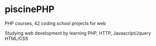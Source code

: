 # piscinePHP
PHP courses, 42 coding school projects for web

Studying web development by learning 
PHP, HTTP, Javascript/Jquery HTML/CSS
